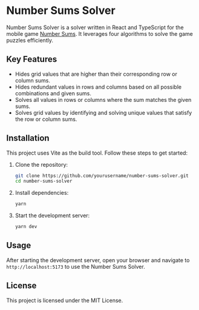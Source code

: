 
# Number Sums Solver

Number Sums Solver is a solver written in React and TypeScript for the mobile game [Number Sums](https://apps.apple.com/us/app/number-sums-numbers-game/id6449427809). It leverages four algorithms to solve the game puzzles efficiently.

## Key Features

- Hides grid values that are higher than their corresponding row or column sums.
- Hides redundant values in rows and columns based on all possible combinations and given sums.
- Solves all values in rows or columns where the sum matches the given sums.
- Solves grid values by identifying and solving unique values that satisfy the row or column sums.

## Installation

This project uses Vite as the build tool. Follow these steps to get started:

1. Clone the repository:
   ```bash
   git clone https://github.com/yourusername/number-sums-solver.git
   cd number-sums-solver
   ```

2. Install dependencies:
   ```bash
   yarn
   ```

3. Start the development server:
   ```bash
   yarn dev
   ```

## Usage

After starting the development server, open your browser and navigate to `http://localhost:5173` to use the Number Sums Solver.

## License

This project is licensed under the MIT License.
